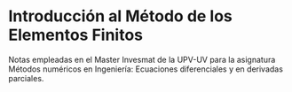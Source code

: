 # Introducción al Método de los Elementos Finitos
Notas empleadas en el Master Invesmat de la UPV-UV para la asignatura Métodos numéricos en Ingeniería: Ecuaciones diferenciales y en derivadas parciales.
